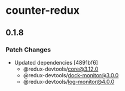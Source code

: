 # counter-redux

## 0.1.8

### Patch Changes

- Updated dependencies [4891bf6]
  - @redux-devtools/core@3.12.0
  - @redux-devtools/dock-monitor@3.0.0
  - @redux-devtools/log-monitor@4.0.0
